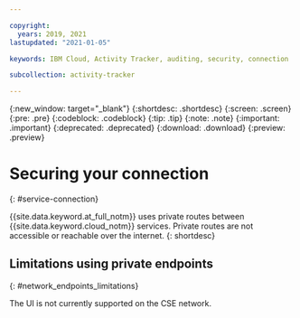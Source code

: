 ```yaml
---

copyright:
  years: 2019, 2021
lastupdated: "2021-01-05"

keywords: IBM Cloud, Activity Tracker, auditing, security, connection

subcollection: activity-tracker

---
```


{:new_window: target="_blank"}
{:shortdesc: .shortdesc}
{:screen: .screen}
{:pre: .pre}
{:codeblock: .codeblock}
{:tip: .tip}
{:note: .note}
{:important: .important}
{:deprecated: .deprecated}
{:download: .download}
{:preview: .preview}


# Securing your connection
{: #service-connection}

{{site.data.keyword.at_full_notm}} uses private routes between {{site.data.keyword.cloud_notm}} services. Private routes are not accessible or reachable over the internet.
{: shortdesc}


## Limitations using private endpoints
{: #network_endpoints_limitations}

The UI is not currently supported on the CSE network.


